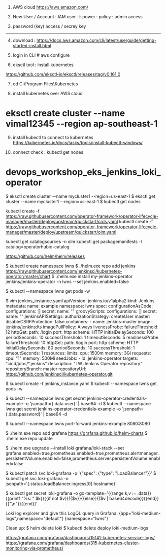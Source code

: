 1. AWS cloud
https://aws.amazon.com/

2. New User / Account : IAM
user -> power : policy : admin access

3. password (key)
access / secrey key

------------------------------------

4. download : https://docs.aws.amazon.com/cli/latest/userguide/getting-started-install.html

5. login in CLI # aws configure

6. eksctl tool : install kubernetes

https://github.com/eksctl-io/eksctl/releases/tag/v0.161.0


7. cd C:\Program Files\Kubernetes

8. install kubernetes over AWS cloud
# eksctl create cluster --name vimal12345 --region ap-southeast-1

9. install kubectl to connect to kubernetes
https://kubernetes.io/docs/tasks/tools/install-kubectl-windows/

10. connect check : kubectl get nodes

# devops_workshop_eks_jenkins_loki_operator


$ eksctl create cluster --name mycluster1 --region=us-east-1
$ eksctl get  cluster --name mycluster1 --region=us-east-1
$ kubectl get nodes

kubectl create -f \
https://raw.githubusercontent.com/operator-framework/operator-lifecycle-manager/master/deploy/upstream/quickstart/crds.yaml
kubectl create -f \
https://raw.githubusercontent.com/operator-framework/operator-lifecycle-manager/master/deploy/upstream/quickstart/olm.yaml

kubectl get catalogsources -n olm
kubectl get packagemanifests -l catalog=operatorhubio-catalog

https://github.com/helm/helm/releases

$ kubectl create namespace lwns
$ ./helm.exe  repo add jenkins https://raw.githubusercontent.com/jenkinsci/kubernetes-operator/master/chart
$ ./helm.exe install my-jenkins-operator jenkins/jenkins-operator -n lwns --set jenkins.enabled=false

$ kubectl --namespace lwns get pods -w


$ vim jenkins_instance.yaml
apiVersion: jenkins.io/v1alpha2
kind: Jenkins
metadata:
  name: example
  namespace: lwns
spec:
  configurationAsCode:
    configurations: []
    secret:
      name: ""
  groovyScripts:
    configurations: []
    secret:
      name: ""
  jenkinsAPISettings:
    authorizationStrategy: createUser
  master:
    disableCSRFProtection: false
    containers:
      - name: jenkins-master
        image: jenkins/jenkins:lts
        imagePullPolicy: Always
        livenessProbe:
          failureThreshold: 12
          httpGet:
            path: /login
            port: http
            scheme: HTTP
          initialDelaySeconds: 100
          periodSeconds: 10
          successThreshold: 1
          timeoutSeconds: 5
        readinessProbe:
          failureThreshold: 10
          httpGet:
            path: /login
            port: http
            scheme: HTTP
          initialDelaySeconds: 80
          periodSeconds: 10
          successThreshold: 1
          timeoutSeconds: 1
        resources:
          limits:
            cpu: 1500m
            memory: 3Gi
          requests:
            cpu: "1"
            memory: 500Mi
  seedJobs:
    - id: jenkins-operator
      targets: "cicd/jobs/*.jenkins"
      description: "LW Jenkins Operator repository"
      repositoryBranch: master
      repositoryUrl: https://github.com/jenkinsci/kubernetes-operator.git


$ kubectl create -f jenkins_instance.yaml
$ kubectl --namespace lwns get pods -w

$ kubectl --namespace lwns get secret jenkins-operator-credentials-example -o 'jsonpath={.data.user}' | base64 -d
$ kubectl --namespace lwns get secret jenkins-operator-credentials-example -o 'jsonpath={.data.password}' | base64 -d

$ kubectl --namespace lwns port-forward jenkins-example 8080:8080


$ ./helm.exe  repo add grafana https://grafana.github.io/helm-charts
$ ./helm.exe  repo update

$ ./helm.exe upgrade --install loki grafana/loki-stack  --set grafana.enabled=true,prometheus.enabled=true,prometheus.alertmanager.persistentVolume.enabled=false,prometheus.server.persistentVolume.enabled=false

$ kubectl patch svc loki-grafana -p '{"spec": {"type": "LoadBalancer"}}'
$ kubectl get svc loki-grafana -o jsonpath='{.status.loadBalancer.ingress[0].hostname}'

$ kubectl get secret loki-grafana -o go-template='{{range $k,$v := .data}}{{printf "%s: " $k}}{{if not $v}}{{$v}}{{else}}{{$v | base64decode}}{{end}}{{"\n"}}{{end}}'


Loki log explorer and give this LogQL query in Grafana:
{app="loki-medium-logs",namespace="default"}
{namespace="lwns"}

Clean up:
$ helm delete loki 
$ kubectl delete deploy loki-medium-logs 



https://grafana.com/grafana/dashboards/15141-kubernetes-service-logs/
https://grafana.com/grafana/dashboards/315-kubernetes-cluster-monitoring-via-prometheus/






      
 
